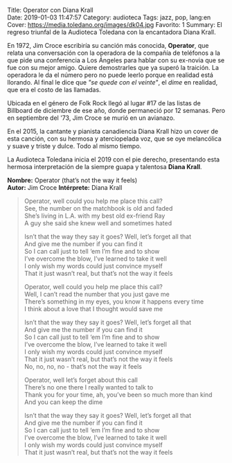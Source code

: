 Title: Operator con Diana Krall    
Date: 2019-01-03 11:47:57
Category: audioteca
Tags: jazz, pop, lang:en 
Cover: https://media.toledano.org/images/dk04.jpg
Favorito: 1
Summary: El regreso triunfal de la Audioteca Toledana con la encantadora Diana Krall.

En 1972, Jim Croce escribiría su canción más conocida, __Operator__, que relata una conversación con la operadora de la compañía de teléfonos a la que pide una conferencia a Los Ángeles para hablar con su ex-novia que se fue con su mejor amigo. Quiere demostrarles que ya superó la traición. La operadora le da el número pero no puede leerlo porque en realidad está llorando. Al final le dice que _"se quede con el veinte"_, el _dime_ en realidad, que era el costo de las llamadas.

Ubicada en el género de Folk Rock llegó al lugar #17 de las listas de Billboard de diciembre de ese año, donde permaneció por 12 semanas. Pero en septiembre del '73, Jim Croce se murió en un avianazo.

En el 2015, la cantante y pianista canadiencia Diana Krall hizo un cover de esta canción, con su hermosa y aterciopelada voz, que se oye melancólica y suave y triste y dulce. Todo al mismo tiempo. 

La Audioteca Toledana inicia el 2019 con el pie derecho, presentando esta hermosa interpretación de la siempre guapa y talentosa __Diana Krall__.

<p><strong>Nombre:</strong> Operator (that&rsquo;s not the way it feels)<br />
<strong>Autor:</strong> Jim Croce 
<strong>Intérprete:</strong> Diana&nbsp;Krall</p>
<div id="player"></div>

<script type="text/javascript">
  let songlist = new Array(1);
  songlist[0] = new Object();
  songlist[0].mp3 = "//media.toledano.org/audioteca/operator.mp3";
  songlist[0].ogg =" //media.toledano.org/audioteca/operator.ogg"
  songlist[0].title = "Operator (that's not the way it feels)";
  songlist[0].cover = "//media.toledano.org/audioteca/operator.jpg";
  songlist[0].artist = "Diana Krall" 
  $("#player").xeMusicPlayer({songlist: songlist, theme: 3, mode: 1})
</script>

<blockquote>
<p>Operator, well could you help me place this call?<br />
See, the number on the matchbook is old and faded<br />
She&rsquo;s living in <span class="caps">L.A.</span> with my best old ex-friend Ray<br />
A guy she said she knew well and sometimes&nbsp;hated</p>
<p>Isn&rsquo;t that the way they say it goes? Well, let&rsquo;s forget all that<br />
And give me the number if you can find it<br />
So I can call just to tell &lsquo;em I&rsquo;m fine and to show<br />
I&rsquo;ve overcome the blow, I&rsquo;ve learned to take it well<br />
I only wish my words could just convince myself<br />
That it just wasn&rsquo;t real, but that&rsquo;s not the way it&nbsp;feels</p>
<p>Operator, well could you help me place this call?<br />
Well, I can&rsquo;t read the number that you just gave me<br />
There&rsquo;s something in my eyes, you know it happens every time<br />
I think about a love that I thought would save&nbsp;me</p>
<p>Isn&rsquo;t that the way they say it goes? Well, let&rsquo;s forget all that<br />
And give me the number if you can find it<br />
So I can call just to tell &lsquo;em I&rsquo;m fine and to show<br />
I&rsquo;ve overcome the blow, I&rsquo;ve learned to take it well<br />
I only wish my words could just convince myself<br />
That it just wasn&rsquo;t real, but that&rsquo;s not the way it feels<br />
No, no, no, no - that&rsquo;s not the way it&nbsp;feels</p>
<p>Operator, well let&rsquo;s forget about this call<br />
There&rsquo;s no one there I really wanted to talk to<br />
Thank you for your time, ah, you&rsquo;ve been so much more than kind<br />
And you can keep the&nbsp;dime</p>
<p>Isn&rsquo;t that the way they say it goes? Well, let&rsquo;s forget all that<br />
And give me the number if you can find it<br />
So I can call just to tell &lsquo;em I&rsquo;m fine and to show<br />
I&rsquo;ve overcome the blow, I&rsquo;ve learned to take it well<br />
I only wish my words could just convince myself<br />
That it just wasn&rsquo;t real, but that&rsquo;s not the way it&nbsp;feels</p>
</blockquote>